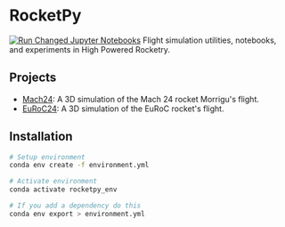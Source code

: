 # RocketPy
[![Run Changed Jupyter Notebooks](https://github.com/ULAS-HiPR/RocketPy/actions/workflows/run-ipynbs-onchange.yaml/badge.svg?branch=main)](https://github.com/ULAS-HiPR/RocketPy/actions/workflows/run-ipynbs-onchange.yaml)
Flight simulation utilities, notebooks, and experiments in High Powered Rocketry.

## Projects
- [Mach24](./Mach24/README.md): A 3D simulation of the Mach 24 rocket Morrigu's flight.
- [EuRoC24](./EuRoC24/README.md): A 3D simulation of the EuRoC rocket's flight.

## Installation

```bash
# Setup environment
conda env create -f environment.yml

# Activate environment
conda activate rocketpy_env

# If you add a dependency do this 
conda env export > environment.yml
```